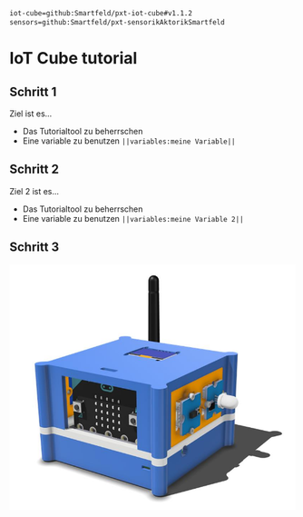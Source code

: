 ```package
iot-cube=github:Smartfeld/pxt-iot-cube#v1.1.2
sensors=github:Smartfeld/pxt-sensorikAktorikSmartfeld

```
# IoT Cube tutorial

## Schritt 1

Ziel ist es...

* Das Tutorialtool zu beherrschen
* Eine variable zu benutzen ``||variables:meine Variable||`` 


## Schritt 2

Ziel 2 ist es...

* Das Tutorialtool zu beherrschen
* Eine variable zu benutzen ``||variables:meine Variable 2||`` 

## Schritt 3

![Bild](https://github.com/Beliz91/pxt-mein-iot-tutorial/blob/0a4ddb3e42d8686e17b9bea9ffa92c160791d5de/docs/static/tutorial_1/aktuelles_Bild_1.jpg)